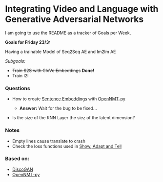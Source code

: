 # Integrating Video and Language with Generative Adversarial Networks

I am going to use the README as a tracker of Goals per Week,

__Goals for Friday 23/3:__

Having a trainable Model of Seq2Seq AE and Im2Im AE

_Subgoals:_
- ~~Train S2S with GloVe Embeddings~~ __Done!__
- Train I2I


### Questions

- How to create [Sentence Embeddings](http://forum.opennmt.net/t/sentence-embeddings-for-english/1389) with [OpenNMT-py](https://github.com/OpenNMT/OpenNMT-py)

    - __Answer:__ Wait for the bug to be fixed...
    
- Is the size of the RNN Layer the siez of the latent dimension?
### Notes

- Empty lines cause translate to crash
- Check the loss functions used in [Show, Adapt and Tell](https://github.com/tsenghungchen/show-adapt-and-tell#mscoco-captioning-dataset)

### Based on:

- [DiscoGAN](https://github.com/SKTBrain/DiscoGAN)
- [OpenNMT-py](https://github.com/OpenNMT/OpenNMT-py)
